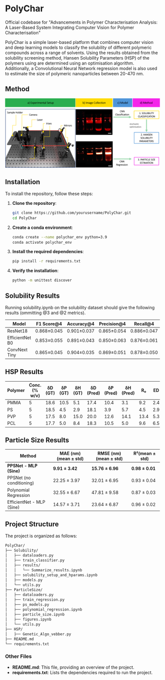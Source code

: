 # PolyChar

Official codebase for "Advancements in Polymer Characterisation Analysis: A Laser-Based System Integrating Computer Vision for Polymer Characterisation" 

PolyChar is a simple laser-based platform that combines computer vision and deep learning models to classify the solubility of different polymeric compounds across a range of solvents. Using the results obtained from the solubility screening method, Hansen Solubility Parameters (HSP) of the polymers using are determined using an optimisation algorithm. Additionally, a Convolutional Neural Network regression model is also used to estimate the size of polymeric nanoparticles between 20-470 nm.



## Method

![illustration of three methods](method.png)


## Installation

To install the repository, follow these steps:

1. **Clone the repository**:
    ```sh
    git clone https://github.com/yourusername/PolyChar.git
    cd PolyChar
    ```

2. **Create a conda environment**:
    ```sh
    conda create --name polychar_env python=3.9
    conda activate polychar_env
    ```

3. **Install the required dependencies**:
    ```sh
    pip install -r requirements.txt
    ```

4. **Verify the installation**:
    ```sh
    python -m unittest discover
    ```


## Solubility Results

Running solubility.ipynb on the solubility dataset should give the following results (ommitting @3 and @2 metrics).

| Model             |F1 Score@4     | Accuracy@4    | Precision@4   | Recall@4      |
|--------------     |-----------    |--------       |----------     |----------     |
| ResNet18          | 0.868±0.045   | 0.901±0.037   | 0.865±0.054   | 0.886±0.047   |
| EfficientNet B0   | 0.853±0.055   | 0.891±0.043   | 0.850±0.063   | 0.876±0.061   |
| ConvNext Tiny     | 0.865±0.045	| 0.904±0.035	| 0.869±0.051	| 0.878±0.050   |


## HSP Results



| Polymer | Conc. (% w/v) | δD (GT) | δP (GT) | δH (GT) | δD (Pred) | δP (Pred) | δH (Pred) | R₀   | ED  | PED (%) |
| ------- | ------------- | ------- | ------- | ------- | --------- | --------- | --------- | ---- | --- | ------- |
| PMMA    | 5             | 18.6    | 10.5    | 5.1     | 17.4      | 10.4      | 3.1       | 9.2  | 2.4 | 11      |
| PS      | 5             | 18.5    | 4.5     | 2.9     | 18.1      | 3.9       | 5.7       | 4.5  | 2.9 | 15      |
| PVP     | 5             | 17.5    | 8.0     | 15.0    | 20.0      | 12.6      | 14.1      | 13.4 | 5.3 | 22      |
| PCL     | 5             | 17.7    | 5.0     | 8.4     | 18.3      | 10.5      | 5.0       | 9.6  | 6.5 | 32      |


## Particle Size Results



| Method                    | MAE (nm)(mean ± std)     | RMSE (nm)(mean ± std)     | R²(mean ± std)     |
| ------------------------- | ------------------------ | ------------------------- | ------------------ |
| **PPSNet - MLP (Sine)**   | **9.91 ± 3.42**          | **15.76 ± 6.96**          | **0.98 ± 0.01**    |
| PPSNet (no conditioning)  | 22.25 ± 3.97             | 32.01 ± 6.95              | 0.93 ± 0.04        |
| Polynomial Regression     | 32.55 ± 6.67             | 47.81 ± 9.58              | 0.87 ± 0.03        |
| EfficientNet - MLP (Sine) | 14.57 ± 3.71             | 23.64 ± 6.87              | 0.96 ± 0.02        |



## Project Structure

The project is organized as follows:

```
PolyChar/
├── Solubility/
│   ├── dataloaders.py 
│   ├── train_classifier.py 
│   ├── results/
│   │   └── Summarize_results.ipynb
│   ├── solubility_setup_and_hparams.ipynb
│   ├── models.py 
│   └── utils.py 
├── ParticleSize/
│   ├── dataloaders.py 
│   ├── train_regression.py 
│   ├── ps_models.py 
│   ├── polynomial_regression.ipynb
│   ├── particle_size.ipynb
│   ├── figures.ipynb
│   └── utils.py 
├── HSP/
│   ├── Genetic_Algo_vebber.py
├── README.md
└── requirements.txt
```

### Other Files
- **README.md**: This file, providing an overview of the project.
- **requirements.txt**: Lists the dependencies required to run the project.

